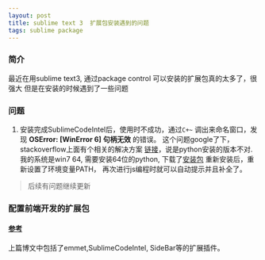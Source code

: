 ```yaml
---
layout: post
title: sublime text 3  扩展包安装遇到的问题
tags: sublime package
---
```


### 简介
最近在用sublime text3, 通过package control 可以安装的扩展包真的太多了，很强大
但是在安装的时候遇到了一些问题

### 问题
1. 安装完成SublimeCodeIntel后，使用时不成功，通过`C+~` 调出来命名窗口，发现 **OSError: [WinError 6] 句柄无效** 的错误。 这个问题google了下，stackoverflow上面有个相关的解决方案 [链接](http://stackoverflow.com/questions/3028786/how-can-i-fix-error-6-the-handle-is-invalid-with-pyserial)，说是python安装的版本不对.
我的系统是win7 64, 需要安装64位的python, 下载了[安装包](https://www.python.org/ftp/python/2.7.12/python-2.7.12rc1.amd64.msi)
重新安装后，重新设置了环境变量PATH， 再次进行js编程时就可以自动提示并且补全了。

> 后续有问题继续更新

### 配置前端开发的扩展包

#### [参考](http://www.cnblogs.com/hykun/p/sublimeText3.html)

上篇博文中包括了emmet,SublimeCodeIntel, SideBar等的扩展插件。

